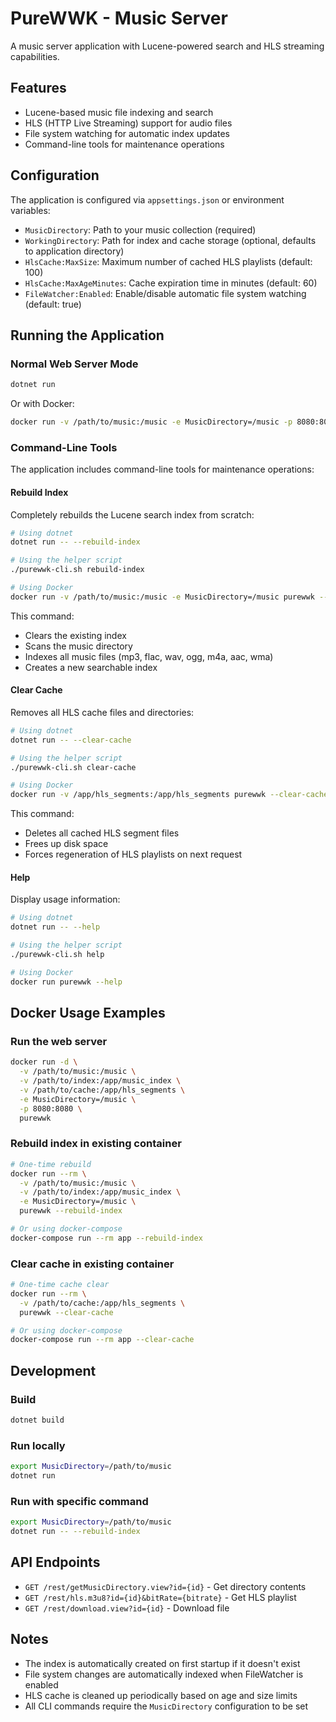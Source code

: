 # PureWWK - Music Server

A music server application with Lucene-powered search and HLS streaming capabilities.

## Features

- Lucene-based music file indexing and search
- HLS (HTTP Live Streaming) support for audio files
- File system watching for automatic index updates
- Command-line tools for maintenance operations

## Configuration

The application is configured via `appsettings.json` or environment variables:

- `MusicDirectory`: Path to your music collection (required)
- `WorkingDirectory`: Path for index and cache storage (optional, defaults to application directory)
- `HlsCache:MaxSize`: Maximum number of cached HLS playlists (default: 100)
- `HlsCache:MaxAgeMinutes`: Cache expiration time in minutes (default: 60)
- `FileWatcher:Enabled`: Enable/disable automatic file system watching (default: true)

## Running the Application

### Normal Web Server Mode

```bash
dotnet run
```

Or with Docker:

```bash
docker run -v /path/to/music:/music -e MusicDirectory=/music -p 8080:8080 purewwk
```

### Command-Line Tools

The application includes command-line tools for maintenance operations:

#### Rebuild Index

Completely rebuilds the Lucene search index from scratch:

```bash
# Using dotnet
dotnet run -- --rebuild-index

# Using the helper script
./purewwk-cli.sh rebuild-index

# Using Docker
docker run -v /path/to/music:/music -e MusicDirectory=/music purewwk --rebuild-index
```

This command:
- Clears the existing index
- Scans the music directory
- Indexes all music files (mp3, flac, wav, ogg, m4a, aac, wma)
- Creates a new searchable index

#### Clear Cache

Removes all HLS cache files and directories:

```bash
# Using dotnet
dotnet run -- --clear-cache

# Using the helper script
./purewwk-cli.sh clear-cache

# Using Docker
docker run -v /app/hls_segments:/app/hls_segments purewwk --clear-cache
```

This command:
- Deletes all cached HLS segment files
- Frees up disk space
- Forces regeneration of HLS playlists on next request

#### Help

Display usage information:

```bash
# Using dotnet
dotnet run -- --help

# Using the helper script
./purewwk-cli.sh help

# Using Docker
docker run purewwk --help
```

## Docker Usage Examples

### Run the web server

```bash
docker run -d \
  -v /path/to/music:/music \
  -v /path/to/index:/app/music_index \
  -v /path/to/cache:/app/hls_segments \
  -e MusicDirectory=/music \
  -p 8080:8080 \
  purewwk
```

### Rebuild index in existing container

```bash
# One-time rebuild
docker run --rm \
  -v /path/to/music:/music \
  -v /path/to/index:/app/music_index \
  -e MusicDirectory=/music \
  purewwk --rebuild-index

# Or using docker-compose
docker-compose run --rm app --rebuild-index
```

### Clear cache in existing container

```bash
# One-time cache clear
docker run --rm \
  -v /path/to/cache:/app/hls_segments \
  purewwk --clear-cache

# Or using docker-compose
docker-compose run --rm app --clear-cache
```

## Development

### Build

```bash
dotnet build
```

### Run locally

```bash
export MusicDirectory=/path/to/music
dotnet run
```

### Run with specific command

```bash
export MusicDirectory=/path/to/music
dotnet run -- --rebuild-index
```

## API Endpoints

- `GET /rest/getMusicDirectory.view?id={id}` - Get directory contents
- `GET /rest/hls.m3u8?id={id}&bitRate={bitrate}` - Get HLS playlist
- `GET /rest/download.view?id={id}` - Download file

## Notes

- The index is automatically created on first startup if it doesn't exist
- File system changes are automatically indexed when FileWatcher is enabled
- HLS cache is cleaned up periodically based on age and size limits
- All CLI commands require the `MusicDirectory` configuration to be set

